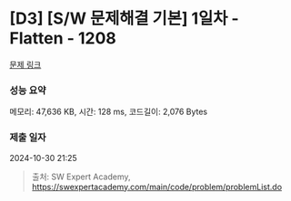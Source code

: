 # [D3] [S/W 문제해결 기본] 1일차 - Flatten - 1208 

[문제 링크](https://swexpertacademy.com/main/code/problem/problemDetail.do?contestProbId=AV139KOaABgCFAYh) 

### 성능 요약

메모리: 47,636 KB, 시간: 128 ms, 코드길이: 2,076 Bytes

### 제출 일자

2024-10-30 21:25



> 출처: SW Expert Academy, https://swexpertacademy.com/main/code/problem/problemList.do